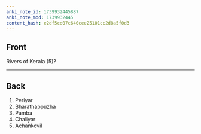 ```yaml
---
anki_note_id: 1739932445887
anki_note_mod: 1739932445
content_hash: e2df5cd07c640cee25101cc2d8a5f0d3
---
```


## Front

Rivers of Kerala (5)?

<hr/>

## Back

1. Periyar  
2. Bharathappuzha  
3. Pamba  
4. Chaliyar  
5. Achankovil